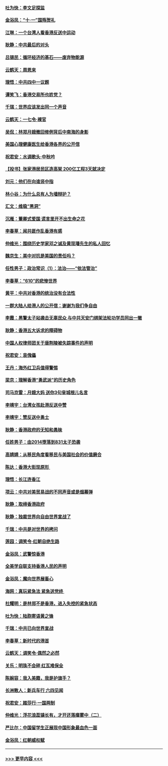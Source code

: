 #### [吐为快：李文足探监](../pages/nsc993/n11509622.md?t=09092333) 
#### [金浴凤：“十‧一”国殇贺礼](../pages/nsc993/n11509593.md?t=09092333) 
#### [江琳：一个台湾人看香港反送中运动](../pages/nsc993/n11509211.md?t=09092333) 
#### [耿静：中共最后的对头](../pages/nsc993/n11508308.md?t=09092333) 
#### [吕锡民：循环经济的基石——废弃物能源](../pages/nsc993/n11508212.md?t=09092333) 
#### [云鹤天：周恩来](../pages/nsc993/n11508055.md?t=09092333) 
#### [理悟：中共四中一议题](../pages/nsc993/n11507782.md?t=09092333) 
#### [谭笑飞：香港交易所也姓党？](../pages/nsc993/n11507753.md?t=09092333) 
#### [千瑞：世界应该发出同一个声音](../pages/nsc993/n11507290.md?t=09092333) 
#### [云鹤天：一七令‧裸官](../pages/nsc993/n11507177.md?t=09092333) 
#### [吴侃：林郑月娥撤回修例背后中南海的身影](../pages/nsc993/n11506876.md?t=09092333) 
#### [美国心理健康医生给香港各界的公开信](../pages/nsc993/n11506809.md?t=09092333) 
#### [祝君安：水调歌头‧中秋吟](../pages/nsc993/n11506758.md?t=09092333) 
#### [【投书】张家港居民区造高架 200亿工程3天就决定](../pages/nsc993/n11506682.md?t=09092333) 
#### [刘元：他们在向谁竖中指](../pages/nsc993/n11505384.md?t=09092333) 
#### [林小谷：为什么总有人为墙辩护？](../pages/nsc993/n11505226.md?t=09092333) 
#### [汇文：维稳“黑洞”](../pages/nsc993/n11504347.md?t=09092333) 
#### [沉雁：董卿式爱国 谎言里开不出生命之花](../pages/nsc993/n11503215.md?t=09092333) 
#### [李春草：闻共匪作乱香港有感](../pages/nsc993/n11503072.md?t=09092333) 
#### [仲维光：围绕历史学家邓之诚及黄现璠先生的私人回忆](../pages/nsc993/n11501330.md?t=09092333) 
#### [魏京生：美中对抗是美国的责任吗？](../pages/nsc993/n11500723.md?t=09092333) 
#### [任性男子：政治常识（1）：法治——“依法管治”](../pages/nsc993/n11500791.md?t=09092333) 
#### [李春草：“610”的悲惨世界](../pages/nsc993/n11501141.md?t=09092333) 
#### [黄平：中共对香港的统治没有合法性](../pages/nsc993/n11499473.md?t=09092333) 
#### [一群大陆人给港人的公开信：谢谢为我们争自由](../pages/nsc993/n11500402.md?t=09092333) 
#### [李霞：黑警太子站袭击无辜民众 与中共天安门绑架法轮功学员同出一辙](../pages/nsc993/n11499805.md?t=09092333) 
#### [耿静：香港五大诉求的障碍物](../pages/nsc993/n11497578.md?t=09092333) 
#### [中国人权律师团关于唐荆陵被失踪事件的声明](../pages/nsc993/n11500014.md?t=09092333) 
#### [祝君安：哀傀儡](../pages/nsc993/n11499776.md?t=09092333) 
#### [王丹：海外红卫兵值得警惕](../pages/nsc993/n11498138.md?t=09092333) 
#### [梁京：理解香港“勇武派”的历史角色](../pages/nsc993/n11498006.md?t=09092333) 
#### [司马京雷：月娥大妈  送你3句皇城根儿名言](../pages/nsc993/n11497885.md?t=09092333) 
#### [李靖宇：台湾女孩赴港反送中赞](../pages/nsc993/n11497721.md?t=09092333) 
#### [李靖宇：赞反送中勇士](../pages/nsc993/n11497452.md?t=09092333) 
#### [耿静：香港政府的无知和愚昧](../pages/nsc993/n11494238.md?t=09092333) 
#### [任姓男子：由2014堕落到831太子恐袭](../pages/nsc993/n11496683.md?t=09092333) 
#### [高婧婧：从移民角度看移民与美国社会的价值磨合](../pages/nsc993/n11495757.md?t=09092333) 
#### [陈达：香港大街现原形 ](../pages/nsc993/n11495441.md?t=09092333) 
#### [理悟：长江连香江](../pages/nsc993/n11495377.md?t=09092333) 
#### [项云：中共对美贸易战的不同声音或是烟幕弹](../pages/nsc993/n11494929.md?t=09092333) 
#### [耿静：取缔香港政府](../pages/nsc993/n11494218.md?t=09092333) 
#### [耿静：独裁世界向自由世界宣战了](../pages/nsc993/n11494190.md?t=09092333) 
#### [千瑞：中共是对世界的拷问](../pages/nsc993/n11493021.md?t=09092333) 
#### [莲园：调笑令‧红朝自绝生路](../pages/nsc993/n11493011.md?t=09092333) 
#### [金浴凤：武警惊香港](../pages/nsc993/n11492994.md?t=09092333) 
#### [全美学自联支持香港人民的声明](../pages/nsc993/n11492630.md?t=09092333) 
#### [金浴凤：魔向世界展畜心](../pages/nsc993/n11492599.md?t=09092333) 
#### [海网：真玩紧急法 紧急送党终 ](../pages/nsc993/n11492535.md?t=09092333) 
#### [杜耀明：是林郑不是香港，进入失控的紧急状态](../pages/nsc993/n11491420.md?t=09092333) 
#### [吐为快：陆胞寄语黄之锋](../pages/nsc993/n11491117.md?t=09092333) 
#### [千瑞：中共已向世界宣战](../pages/nsc993/n11490123.md?t=09092333) 
#### [李春草：新时代的港首](../pages/nsc993/n11489864.md?t=09092333) 
#### [云鹤天：调笑令·偶然之必然](../pages/nsc993/n11489701.md?t=09092333) 
#### [关乐：明珠不会碎 红瓦难保全](../pages/nsc993/n11489647.md?t=09092333) 
#### [陈婉容：我入美籍，我是护旗手？](../pages/nsc993/n11487908.md?t=09092333) 
#### [长洲散人：新兵车行 六四见闻](../pages/nsc993/n11487729.md?t=09092333) 
#### [祝君安：踏莎行‧一国两制](../pages/nsc993/n11487699.md?t=09092333) 
#### [仲维光：浮花浪蕊镇长有，才开还落瘴雾中（二）](../pages/nsc993/n11483286.md?t=09092333) 
#### [严比尔：中国留学生正展现中国形象最血色一面](../pages/nsc993/n11485145.md?t=09092333) 
#### [金浴凤：红朝威权赋](../pages/nsc993/n11485191.md?t=09092333) 

----
#### [ >>> 更早内容 <<< ](../indexes/nsc993-earlier.md)
